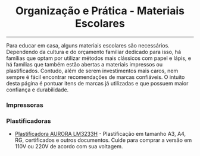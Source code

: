 <h1 align="center">Organização e Prática - Materiais Escolares</h1>

---

Para educar em casa, alguns materiais escolares são necessários. Dependendo da cultura e do orçamento familiar dedicado para isso, há famílias que optam por utilizar métodos mais clássicos com papel e lápis, e há famílias que também estão abertas a materiais impressos ou plastificados. Contudo, além de serem investimentos mais caros, nem sempre é fácil encontrar recomendações de marcas confiáveis. O intuito desta página é pontuar itens de marcas já utilizadas e que possuem maior confiança e durabilidade.

### Impressoras

### Plastificadoras

- [Plastificadora AURORA LM3233H](https://www.amazon.com.br/Plastificadora-Laminadora-A3-Aurora-Lm3233h/dp/B076PBV8YS) - Plastificação em tamanho A3, A4, RG, certificados e outros documentos. Cuide para comprar a versão em 110V ou 220V de acordo com sua voltagem.

